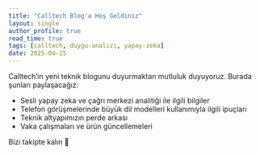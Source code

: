 ```yaml
---
title: "Calltech Blog'a Hoş Geldiniz"
layout: single
author_profile: true
read_time: true
tags: [calltech, duygu-analizi, yapay-zeka]
date: 2025-04-15
---
```


Calltech’in yeni teknik blogunu duyurmaktan mutluluk duyuyoruz. Burada şunları paylaşacağız:

- Sesli yapay zeka ve çağrı merkezi analitiği ile ilgili bilgiler
- Telefon görüşmelerinde büyük dil modelleri kullanımıyla ilgili ipuçları
- Teknik altyapımızın perde arkası
- Vaka çalışmaları ve ürün güncellemeleri

Bizi takipte kalın 🚀
